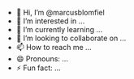 - 👋 Hi, I’m @marcusblomfiel
- 👀 I’m interested in ...
- 🌱 I’m currently learning ...
- 💞️ I’m looking to collaborate on ...
- 📫 How to reach me ...
- 😄 Pronouns: ...
- ⚡ Fun fact: ...

<!---
marcusblomfiel/marcusblomfiel is a ✨ special ✨ repository because its `README.md` (this file) appears on your GitHub profile.
You can click the Preview link to take a look at your changes.
--->
